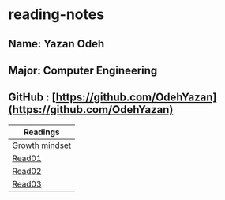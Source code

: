 # reading-notes
## Name: Yazan Odeh 
## Major: Computer Engineering
## GitHub : [https://github.com/OdehYazan](https://github.com/OdehYazan)

 |Readings |
 |--------|
 |[Growth mindset](https://odehyazan.github.io/reading-notes/mind)|
|[Read01](https://odehyazan.github.io/reading-notes/Read:01-LearningMarkdown)|
|[Read02](https://odehyazan.github.io/reading-notes/Read:02-RevisionsandtheCloud)|     
|[Read03](https://odehyazan.github.io/reading-notes/Read:03-StructurewebpageswithHTML)|